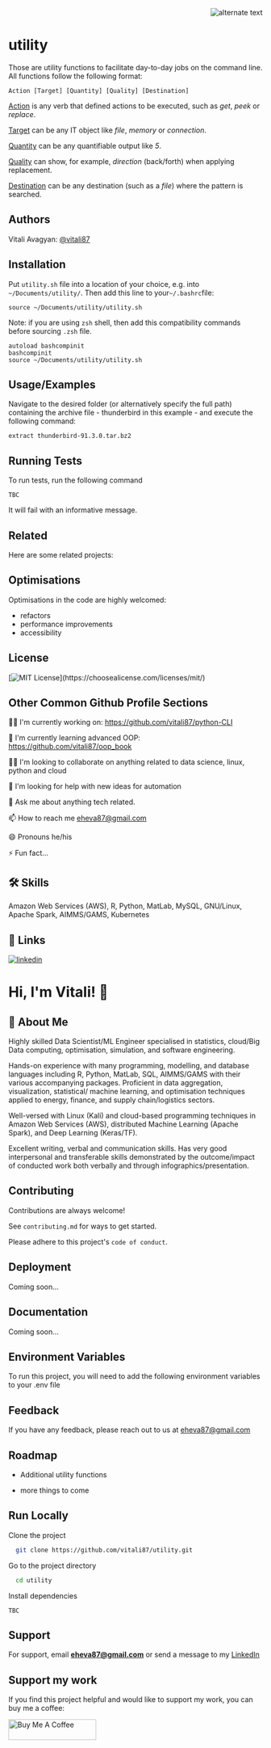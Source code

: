 <p align="right">
    <img src="utility2.png" alt="alternate text">
 </p>

# utility

Those are utility functions to facilitate day-to-day jobs on the command line. 
All functions follow the following format:

```Action [Target] [Quantity] [Quality] [Destination]```

<ins>Action</ins> is any verb that defined actions to be executed, 
such as *get*, *peek* or *replace*. 

<ins>Target</ins>  can be any IT object like *file*, *memory* or *connection*.

<ins>Quantity</ins> can be any quantifiable output like *5*.

<ins>Quality</ins> can show, for example, *direction* (back/forth) when applying replacement.  

<ins>Destination</ins> can be any destination (such as a *file*) where 
the pattern is searched.

## Authors
Vitali Avagyan: [@vitali87](https://github.com/vitali87)


## Installation

Put ```utility.sh``` file into a location of your choice, e.g. into 
```~/Documents/utility/```. Then add this line to your```~/.bashrc```file:

```commandline
source ~/Documents/utility/utility.sh
```

Note: if you are using `zsh` shell, then add this compatibility commands before sourcing `.zsh` file.
```commandline
autoload bashcompinit
bashcompinit
source ~/Documents/utility/utility.sh
```

## Usage/Examples

Navigate to the desired folder (or alternatively specify the full path) containing the archive file - thunderbird in this example - and execute the following command:
```commandline
extract thunderbird-91.3.0.tar.bz2
```


## Running Tests

To run tests, run the following command

```commandline
TBC
```

It will fail with an informative message.


## Related

Here are some related projects:



## Optimisations

Optimisations in the code are highly welcomed:
- refactors
- performance improvements
- accessibility


## License

[![MIT License](https://img.shields.io/apm/l/atomic-design-ui.svg?)](https://choosealicense.com/licenses/mit/)



## Other Common Github Profile Sections
👩‍💻 I'm currently working on: https://github.com/vitali87/python-CLI

🧠 I'm currently learning advanced OOP: https://github.com/vitali87/oop_book

👯‍♀️ I'm looking to collaborate on anything related to data science, linux, python and cloud

🤔 I'm looking for help with new ideas for automation

💬 Ask me about anything tech related.

📫 How to reach me eheva87@gmail.com

😄 Pronouns he/his

⚡️ Fun fact...


## 🛠 Skills
Amazon Web Services (AWS), R, Python, MatLab, MySQL, GNU/Linux, Apache Spark, AIMMS/GAMS, Kubernetes


## 🔗 Links
[![linkedin](https://img.shields.io/badge/linkedin-0A66C2?style=for-the-badge&logo=linkedin&logoColor=white)](https://www.linkedin.com/in/vitali-avagyan-a1566234/)


# Hi, I'm Vitali! 👋


## 🚀 About Me
Highly skilled Data Scientist/ML Engineer specialised in statistics, cloud/Big Data computing, optimisation, simulation, and software engineering.

Hands-on experience with many programming, modelling, and database languages including R, Python, MatLab, SQL, AIMMS/GAMS with their various accompanying packages. Proficient in data aggregation, visualization, statistical/ machine learning, and optimisation techniques applied to energy, finance, and supply chain/logistics sectors.

Well-versed with Linux (Kali) and cloud-based programming techniques in Amazon Web Services (AWS), distributed Machine Learning (Apache Spark), and Deep Learning (Keras/TF).

Excellent writing, verbal and communication skills. Has very good interpersonal and transferable skills demonstrated by the outcome/impact of conducted work both verbally and through infographics/presentation.

## Contributing

Contributions are always welcome!

See `contributing.md` for ways to get started.

Please adhere to this project's `code of conduct`.


## Deployment

Coming soon...


## Documentation

Coming soon...


## Environment Variables

To run this project, you will need to add the following environment variables to your .env file



## Feedback

If you have any feedback, please reach out to us at eheva87@gmail.com


## Roadmap

- Additional utility functions

- more things to come


## Run Locally

Clone the project

```bash
  git clone https://github.com/vitali87/utility.git
```

Go to the project directory

```bash
  cd utility
```

Install dependencies

```commandline
TBC
```


## Support

For support, email **eheva87@gmail.com** or send a message to my [LinkedIn](https://www.linkedin.com/in/vitali-avagyan-a1566234/)

## Support my work

If you find this project helpful and would like to support my work, you can buy me a coffee:

<a href="https://www.buymeacoffee.com/vitali87" target="_blank"><img src="https://cdn.buymeacoffee.com/buttons/default-orange.png" alt="Buy Me A Coffee" height="41" width="174"></a>